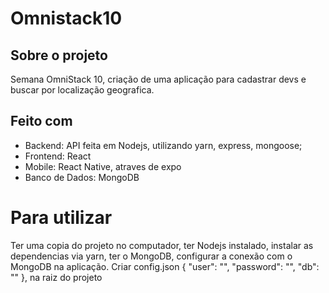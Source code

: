 # Omnistack10

## Sobre o projeto
Semana OmniStack 10, criação de uma aplicação para cadastrar devs e buscar por localização geografica.

## Feito com

- Backend: API feita em Nodejs, utilizando yarn, express, mongoose;
- Frontend: React
- Mobile: React Native, atraves de expo
- Banco de Dados: MongoDB

# Para utilizar

Ter uma copia do projeto no computador, ter Nodejs instalado, instalar as dependencias via yarn, ter o MongoDB, configurar a conexão com o MongoDB na aplicação.
Criar config.json { "user": "", "password": "", "db": "" }, na raiz do projeto
